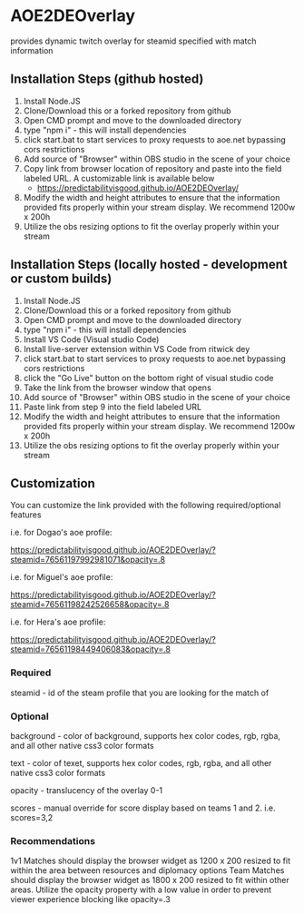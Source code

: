 # AOE2DEOverlay
provides dynamic twitch overlay for steamid specified with match information

## Installation Steps (github hosted)
1) Install Node.JS
2) Clone/Download this or a forked repository from github
3) Open CMD prompt and move to the downloaded directory
4) type "npm i" - this will install dependencies
5) click start.bat to start services to proxy requests to aoe.net bypassing cors restrictions
6) Add source of "Browser" within OBS studio in the scene of your choice
7) Copy link from browser location of repository and paste into the field labeled URL. A customizable link is available below
    - https://predictabilityisgood.github.io/AOE2DEOverlay/
8) Modify the width and height attributes to ensure that the information provided fits properly within your stream display. We recommend 1200w x 200h
9) Utilize the obs resizing options to fit the overlay properly within your stream

## Installation Steps (locally hosted - development or custom builds)
1) Install Node.JS
2) Clone/Download this or a forked repository from github
3) Open CMD prompt and move to the downloaded directory
4) type "npm i" - this will install dependencies
5) Install VS Code (Visual studio Code)
6) Install live-server extension within VS Code from ritwick dey 
7) click start.bat to start services to proxy requests to aoe.net bypassing cors restrictions
8) click the "Go Live" button on the bottom right of visual studio code
9) Take the link from the browser window that opens
10) Add source of "Browser" within OBS studio in the scene of your choice
11) Paste link from step 9 into the field labeled URL
12) Modify the width and height attributes to ensure that the information provided fits properly within your stream display. We recommend 1200w x 200h
13) Utilize the obs resizing options to fit the overlay properly within your stream

## Customization
You can customize the link provided with the following required/optional features

i.e. for Dogao's aoe profile:

https://predictabilityisgood.github.io/AOE2DEOverlay/?steamid=76561197992981071&opacity=.8

i.e. for Miguel's aoe profile:

https://predictabilityisgood.github.io/AOE2DEOverlay/?steamid=76561198242526658&opacity=.8

i.e. for Hera's aoe profile:

https://predictabilityisgood.github.io/AOE2DEOverlay/?steamid=76561198449406083&opacity=.8


### Required
steamid - id of the steam profile that you are looking for the match of 
### Optional
background - color of background, supports hex color codes, rgb, rgba, and all other native css3 color formats

text - color of texet, supports hex color codes, rgb, rgba, and all other native css3 color formats

opacity - translucency of the overlay 0-1

scores - manual override for score display based on teams 1 and 2. i.e. scores=3,2

### Recommendations
1v1 Matches should display the browser widget as 1200 x 200 resized to fit within the area between resources and diplomacy options
Team Matches should display the browser widget as 1800 x 200 resized to fit within other areas. Utilize the opacity property with a low value in order to prevent viewer experience blocking like opacity=.3